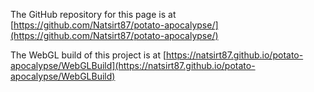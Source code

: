 The GitHub repository for this page is at [https://github.com/Natsirt87/potato-apocalypse/](https://github.com/Natsirt87/potato-apocalypse/)

The WebGL build of this project is at [https://natsirt87.github.io/potato-apocalypse/WebGLBuild](https://natsirt87.github.io/potato-apocalypse/WebGLBuild)
